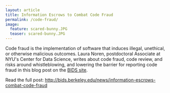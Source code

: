 ```yaml
---
layout: article
title: Information Escrows to Combat Code Fraud
permalink: /code-fraud/
image:
  feature: scared-bunny.JPG
  teaser: scared-bunny.JPG
---
```


Code fraud is the implementation of software that induces illegal, unethical, or otherwise malicious outcomes. Laura Noren, postdoctoral Associate at NYU's Center for Data Science, writes about code fraud, code review, and risks around whistleblowing, and lowering the barrier for reporting code fraud in this blog post on the [BIDS site](http://bids.berkeley.edu).

Read the full post: http://bids.berkeley.edu/news/information-escrows-combat-code-fraud
